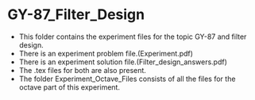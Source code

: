 # GY-87_Filter_Design
- This folder contains the experiment files for the topic GY-87 and filter design.
- There is an experiment problem file.(Experiment.pdf)
- There is an experiment solution file.(Filter_design_answers.pdf)
- The .tex files for both are also present.
- The folder Experiment_Octave_Files consists of all the files for the octave part of this experiment.
